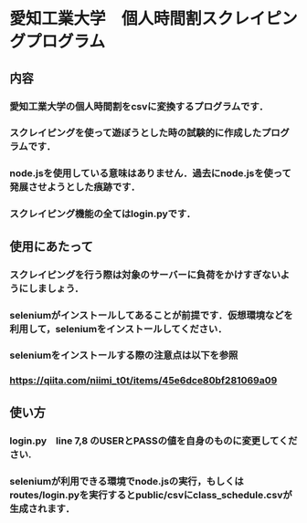 # 愛知工業大学　個人時間割スクレイピングプログラム
## 内容
### 愛知工業大学の個人時間割をcsvに変換するプログラムです．
### スクレイピングを使って遊ぼうとした時の試験的に作成したプログラムです．
### node.jsを使用している意味はありません．過去にnode.jsを使って発展させようとした痕跡です．
### スクレイピング機能の全てはlogin.pyです．
## 使用にあたって
### スクレイピングを行う際は対象のサーバーに負荷をかけすぎないようにしましょう．
### seleniumがインストールしてあることが前提です．仮想環境などを利用して，seleniumをインストールしてください．
### seleniumをインストールする際の注意点は以下を参照
### https://qiita.com/niimi_t0t/items/45e6dce80bf281069a09

## 使い方
### login.py　line 7,8 のUSERとPASSの値を自身のものに変更してください.
### seleniumが利用できる環境でnode.jsの実行，もしくはroutes/login.pyを実行するとpublic/csvにclass_schedule.csvが生成されます．
